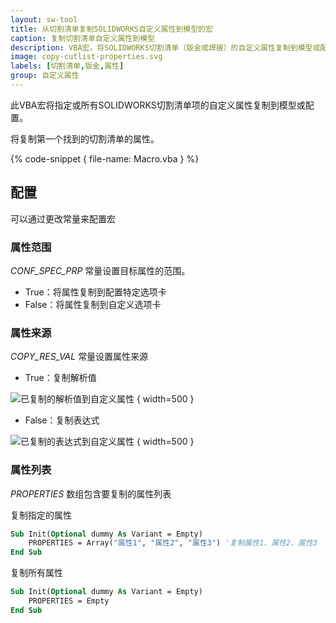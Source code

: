 ```yaml
---
layout: sw-tool
title: 从切割清单复制SOLIDWORKS自定义属性到模型的宏
caption: 复制切割清单自定义属性到模型
description: VBA宏，将SOLIDWORKS切割清单（钣金或焊接）的自定义属性复制到模型或配置
image: copy-cutlist-properties.svg
labels: [切割清单,钣金,属性]
group: 自定义属性
---
```

此VBA宏将指定或所有SOLIDWORKS切割清单项的自定义属性复制到模型或配置。

将复制第一个找到的切割清单的属性。

{% code-snippet { file-name: Macro.vba } %}

## 配置

可以通过更改常量来配置宏

### 属性范围

*CONF_SPEC_PRP* 常量设置目标属性的范围。

* True：将属性复制到配置特定选项卡
* False：将属性复制到自定义选项卡

### 属性来源

*COPY_RES_VAL* 常量设置属性来源

* True：复制解析值

![已复制的解析值到自定义属性](copied-property-values.png) { width=500 }

* False：复制表达式

![已复制的表达式到自定义属性](copied-expressions.png) { width=500 }

### 属性列表

*PROPERTIES* 数组包含要复制的属性列表

复制指定的属性

~~~ vb
Sub Init(Optional dummy As Variant = Empty)
    PROPERTIES = Array("属性1", "属性2", "属性3") '复制属性1、属性2、属性3
End Sub
~~~

复制所有属性

~~~ vb
Sub Init(Optional dummy As Variant = Empty)
    PROPERTIES = Empty
End Sub
~~~
